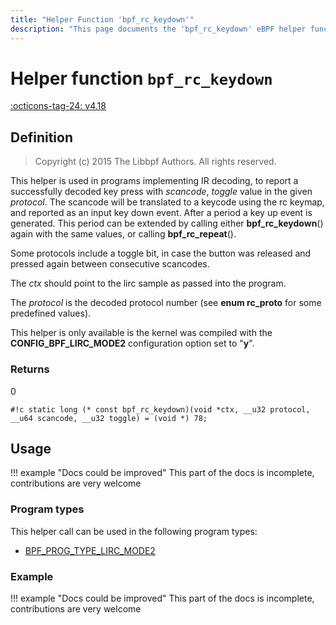 ```yaml
---
title: "Helper Function 'bpf_rc_keydown'"
description: "This page documents the 'bpf_rc_keydown' eBPF helper function, including its definition, usage, program types that can use it, and examples."
---
```

# Helper function `bpf_rc_keydown`

<!-- [FEATURE_TAG](bpf_rc_keydown) -->
[:octicons-tag-24: v4.18](https://github.com/torvalds/linux/commit/f4364dcfc86df7c1ca47b256eaf6b6d0cdd0d936)
<!-- [/FEATURE_TAG] -->

## Definition

> Copyright (c) 2015 The Libbpf Authors. All rights reserved.


<!-- [HELPER_FUNC_DEF] -->
This helper is used in programs implementing IR decoding, to report a successfully decoded key press with _scancode_, _toggle_ value in the given _protocol_. The scancode will be translated to a keycode using the rc keymap, and reported as an input key down event. After a period a key up event is generated. This period can be extended by calling either **bpf_rc_keydown**() again with the same values, or calling **bpf_rc_repeat**().

Some protocols include a toggle bit, in case the button was released and pressed again between consecutive scancodes.

The _ctx_ should point to the lirc sample as passed into the program.

The _protocol_ is the decoded protocol number (see **enum rc_proto** for some predefined values).

This helper is only available is the kernel was compiled with the **CONFIG_BPF_LIRC_MODE2** configuration option set to "**y**".

### Returns

0

`#!c static long (* const bpf_rc_keydown)(void *ctx, __u32 protocol, __u64 scancode, __u32 toggle) = (void *) 78;`
<!-- [/HELPER_FUNC_DEF] -->

## Usage

!!! example "Docs could be improved"
    This part of the docs is incomplete, contributions are very welcome

### Program types

This helper call can be used in the following program types:

<!-- DO NOT EDIT MANUALLY -->
<!-- [HELPER_FUNC_PROG_REF] -->
 * [BPF_PROG_TYPE_LIRC_MODE2](../program-type/BPF_PROG_TYPE_LIRC_MODE2.md)
<!-- [/HELPER_FUNC_PROG_REF] -->

### Example

!!! example "Docs could be improved"
    This part of the docs is incomplete, contributions are very welcome
